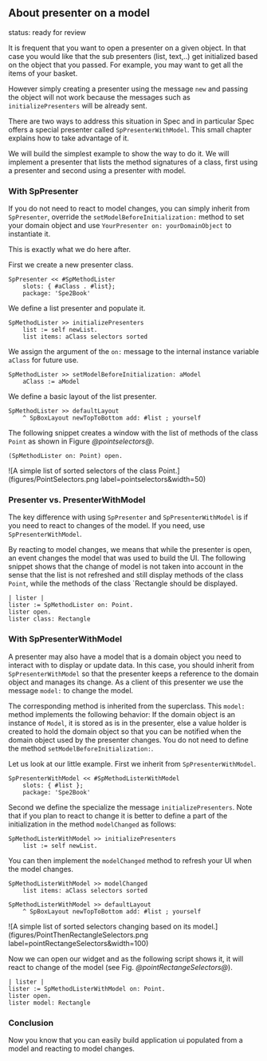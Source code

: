 ## About presenter on a model

status: ready for review

It is frequent that you want to open a presenter on a given object.
In that case you would like that the sub presenters \(list, text,..\) get initialized based on the object that you passed. 
For example, you may want to get all the items of your basket.

However simply creating a presenter using the message `new` and passing the object will not  work because the messages such as `initializePresenters` will be already sent. 

There are two ways to address this situation in Spec and in particular Spec offers a special presenter called `SpPresenterWithModel`. This small chapter explains how to take advantage of it. 

We will build the simplest example to show the way to do it. We will implement a presenter that lists the method signatures of a class, first using a presenter and second using a presenter with model. 

### With SpPresenter


If you do not need to react to model changes, you can simply inherit from `SpPresenter`, override the `setModelBeforeInitialization:` method to set your domain object and use `YourPresenter on: yourDomainObject` to instantiate it.

This is exactly what we do here after.

First we create a new presenter class.

```
SpPresenter << #SpMethodLister
	slots: { #aClass . #list};
	package: 'Spe2Book'
```

We define a list presenter and populate it. 

```
SpMethodLister >> initializePresenters 
	list := self newList.
	list items: aClass selectors sorted
```

We assign the argument of the `on:` message to the internal instance variable `aClass` for future use. 
```
SpMethodLister >> setModelBeforeInitialization: aModel
	aClass := aModel
```

We define a basic layout of the list presenter.

```
SpMethodLister >> defaultLayout
	^ SpBoxLayout newTopToBottom add: #list ; yourself
```

The following snippet creates a window with the list of methods of the class `Point` as shown in Figure *@pointselectors@*.
```
(SpMethodLister on: Point) open.
```

![A simple list of sorted selectors of the class Point.](figures/PointSelectors.png label=pointselectors&width=50)


### Presenter vs. PresenterWithModel

The key difference with using `SpPresenter` and `SpPresenterWithModel` is 
if you need to react to changes of the model. If you need, use `SpPresenterWithModel`.

By reacting to model changes, we means that while the presenter is open, an event changes the model 
that was used to build the UI. 
The following snippet shows that the change of model is not taken into account in the sense that the list 
is not refreshed and still display methods of the class `Point`, while the methods of the class `Rectangle should be displayed.

```
| lister | 
lister := SpMethodLister on: Point.
lister open.
lister class: Rectangle
```


### With SpPresenterWithModel



A presenter may also have a model that is a domain object you need to interact with to display or update data. 
In this case, you should inherit from `SpPresenterWithModel` so that the presenter keeps a reference to the domain object and manages its change.
As a client of this presenter we use the message `model:` to change the model. 

The corresponding method is inherited from the superclass. This `model:` method implements the following behavior: 
If the domain object is an instance of `Model`, it is stored as is in the presenter, else a value holder is created to hold the domain object so that you can be notified when the domain object used by the presenter changes. You do not need to define the method `setModelBeforeInitialization:`. 

Let us look at our little example. First we inherit from `SpPresenterWithModel`.

```
SpPresenterWithModel << #SpMethodListerWithModel
	slots: { #list };
	package: 'Spe2Book'
```

Second we define the specialize the message `initializePresenters`.
Note that if you plan to react to change it is better to define a part of the initialization in the method `modelChanged` as follows: 

```
SpMethodListerWithModel >> initializePresenters 
	list := self newList.
```

You can then implement the `modelChanged` method to refresh your UI when the model changes. 

```
SpMethodListerWithModel >> modelChanged
	list items: aClass selectors sorted
```

```
SpMethodListerWithModel >> defaultLayout
	^ SpBoxLayout newTopToBottom add: #list ; yourself
```


![A simple list of sorted selectors changing based on its model.](figures/PointThenRectangleSelectors.png label=pointRectangeSelectors&width=100)

Now we can open our widget and as the following script shows it, it will react to change of the model \(see Fig. *@pointRectangeSelectors@*\).

```
| lister |
lister := SpMethodListerWithModel on: Point.
lister open.
lister model: Rectangle
```


### Conclusion

Now you know that you can easily build application ui populated from a model and reacting to model changes.




